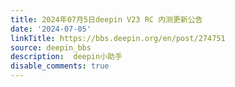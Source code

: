 ```yaml
---
title: 2024年07月5日deepin V23 RC 内测更新公告
date: '2024-07-05'
linkTitle: https://bbs.deepin.org/en/post/274751
source: deepin_bbs
description:  deepin小助手 
disable_comments: true
---
```


